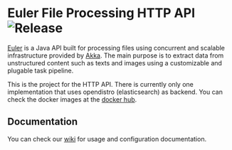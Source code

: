 Euler File Processing HTTP API ![Release](https://github.com/euler-io/euler-api/workflows/Release/badge.svg)
=========================
[Euler](https://github.com/euler-io/euler) is a Java API built for processing files using concurrent and scalable infrastructure provided by [Akka](https://akka.io/). The main purpose is to extract data from unstructured content such as texts and images using a customizable and plugable task pipeline.

This is the project for the HTTP API. There is currently only one implementation that uses opendistro (elasticsearch) as backend. You can check the docker images at the [docker hub](https://hub.docker.com/r/eulerio/euler-api-opendistro/tags).

Documentation
-------------
You can check our [wiki](https://github.com/euler-io/euler-api/wiki) for usage and configuration documentation.

